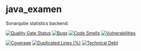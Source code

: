 # java_examen

Sonarqube statistics backend:

[![Quality Gate Status](https://sonarcloud.io/api/project_badges/measure?project=yakravets_java_examen&metric=alert_status)](https://sonarcloud.io/dashboard?id=yakravets_java_examen)
[![Bugs](https://sonarcloud.io/api/project_badges/measure?project=yakravets_java_examen&metric=bugs)](https://sonarcloud.io/dashboard?id=yakravets_java_examen)
[![Code Smells](https://sonarcloud.io/api/project_badges/measure?project=yakravets_java_examen&metric=code_smells)](https://sonarcloud.io/dashboard?id=yakravets_java_examen) 
[![Vulnerabilities](https://sonarcloud.io/api/project_badges/measure?project=yakravets_java_examen&metric=vulnerabilities)](https://sonarcloud.io/dashboard?id=yakravets_java_examen)

[![Coverage](https://sonarcloud.io/api/project_badges/measure?project=yakravets_java_examen&metric=coverage)](https://sonarcloud.io/dashboard?id=yakravets_java_examen)
[![Duplicated Lines (%)](https://sonarcloud.io/api/project_badges/measure?project=yakravets_java_examen&metric=duplicated_lines_density)](https://sonarcloud.io/dashboard?id=yakravets_java_examen)
[![Technical Debt](https://sonarcloud.io/api/project_badges/measure?project=yakravets_java_examen&metric=sqale_index)](https://sonarcloud.io/dashboard?id=yakravets_java_examen)
